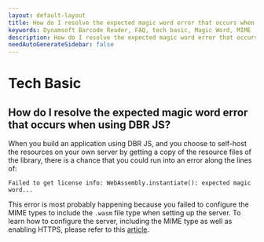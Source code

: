 ```yaml
---
layout: default-layout
title: How do I resolve the expected magic word error that occurs when using DBR JS?
keywords: Dynamsoft Barcode Reader, FAQ, tech basic, Magic Word, MIME
description: How do I resolve the expected magic word error that occurs when using DBR JS?
needAutoGenerateSidebar: false
---
```


# Tech Basic

## How do I resolve the expected magic word error that occurs when using DBR JS?

When you build an application using DBR JS, and you choose to self-host the resources on your own server by getting a copy of the resource files of the library, there is a chance that you could run into an error along the lines of:

`Failed to get license info: WebAssembly.instantiate(): expected magic word...`

This error is most probably happening because you failed to configure the MIME types to include the `.wasm` file type when setting up the server. To learn how to configure the server, including the MIME type as well as enabling HTTPS, please refer to this [article](https://www.dynamsoft.com/barcode-reader/programming/javascript/user-guide/?ver=latest#step-two-configure-the-server).